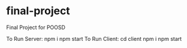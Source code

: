 # final-project
Final Project for POOSD

To Run Server: 
    npm i
    npm start
To Run Client: 
    cd client
    npm i 
    npm start
